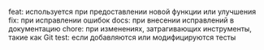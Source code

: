 feat: используется при предоставлении новой функции или улучшения
fix: при исправлении ошибок
docs: при внесении исправлений в документацию
chore: при изменениях, затрагивающих инструменты, такие как Git
test: если добавляются или модифицируются тесты
